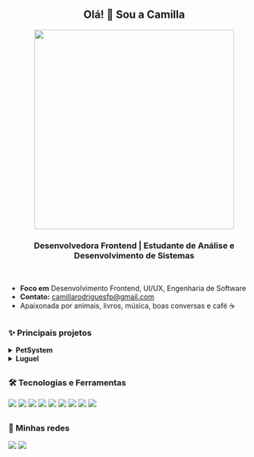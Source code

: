 <h2 align="center"> Olá! 🍄 Sou a Camilla </h2> 

<div align="center">
  <img  width="400px" src="https://media4.giphy.com/media/v1.Y2lkPTc5MGI3NjExM2Fmc3EzN3JiZzJvczhscGNmaGNjNHF6eWY1bDlxcDIyOGEwaTRqYSZlcD12MV9pbnRlcm5hbF9naWZfYnlfaWQmY3Q9Zw/F99PZtJC8Hxm0/giphy.gif">
</div>

 <h3 align = "center">Desenvolvedora Frontend | Estudante de Análise e Desenvolvimento de Sistemas</h3> 

 <br>

-  **Foco em** Desenvolvimento Frontend, UI/UX, Engenharia de Software
-  **Contato:** camillarodriguesfp@gmail.com
- Apaixonada por animais, livros, música, boas conversas e café ☕

## 

  ### ✨ Principais projetos 
  
  <section>
    
  <details>
  <summary><strong>PetSystem</strong></summary>
  <p>Sistema fullstack para gestão de agendamentos em petshops e clínicas veterinárias.</p>

  🔗 [Repositório do projeto](https://github.com/camillarodriguesfp/PetSystem) |
  🖥️ [Sistema online](https://pet-system-delta.vercel.app/)

  <p><strong>Principais funcionalidades:</strong></p>
  <ul>
    <li>Cadastro e login de usuário</li>
    <li>Dashboard para visualização de agendamentos</li>
    <li>Controle de status de agendamentos</li>
    <li>Gestão de clientes e pets</li>
  </ul>
</details>

  <details>
  <summary><strong>Luguel</strong></summary>
  <p>Plataforma de aluguel, que incentiva o consumo compartilhado, permitindo que usuários aluguem objetos e também disponibilizem seus próprios itens para aluguel.</p> 

  📌 Projeto em fase de protótipo – não implementado.  <br> 
  🎨 [Acesse o protótipo no Figma](https://www.figma.com/proto/bJe7sXIWnUYPeiFgEikXw3/Novo-Luguel?node-id=1-2&p=f&t=0X2zWZS0uuD98g2A-0&scaling=min-zoom&content-scaling=fixed&page-id=0%3A1&starting-point-node-id=1%3A2)

  <p><strong>Objetivos principais:</strong></p>
  <ul>
    <li>Promover o consumo consciente e sustentável</li>
    <li>Permitir o aluguel de itens do dia a dia (ferramentas, eletrônicos, etc.)</li>
    <li>Facilitar o processo de aluguel de itens, tornando mais acessível a prática tanto de alugar quanto de disponibilizar seus próprios itens para locação</li>
  </ul>
</details>
   
  ##

  <section>
    
  ### 🛠️ Tecnologias e Ferramentas 
  
  <img src="https://img.shields.io/badge/HTML5-e34c26?style=for-the-badge&logo=html5&logoColor=white">
  <img src="https://img.shields.io/badge/CSS3-1572B6?style=for-the-badge&logo=css3&logoColor=white">
  <img src="https://img.shields.io/badge/JavaScript-f7df1e?style=for-the-badge&logo=javascript&logoColor=black">
  <img src="https://img.shields.io/badge/React-20232A?style=for-the-badge&logo=react&logoColor=61DAFB">
  <img src="https://img.shields.io/badge/Bootstrap-7952B3?style=for-the-badge&logo=bootstrap&logoColor=white">
  <img src="https://img.shields.io/badge/Python-3776AB?style=for-the-badge&logo=python&logoColor=white">
  <img src="https://img.shields.io/badge/Git-F05032?style=for-the-badge&logo=git&logoColor=white">
  <img src="https://img.shields.io/badge/GitHub-181717?style=for-the-badge&logo=github&logoColor=white">
  <img src="https://img.shields.io/badge/Figma-F24E1E?style=for-the-badge&logo=figma&logoColor=white">

   ##
   
  ### 📱 Minhas redes 
  <a href="https://www.instagram.com/millaarfp" target="_blank"><img src="https://img.shields.io/badge/-Instagram-%23E4405F?style=for-the-badge&logo=instagram&logoColor=white"></a>
  <a href="https://www.linkedin.com/in/camillarodriguesfp" target="_blank"><img src="https://img.shields.io/badge/-LinkedIn-%230077B5?style=for-the-badge&logo=LinkedIn&logoColor=white"></a>
